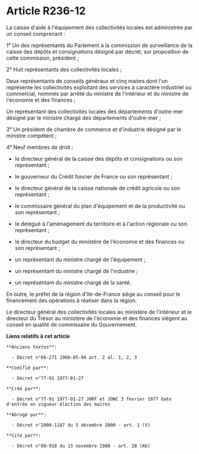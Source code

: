 # Article R236-12

La caisse d'aide à l'équipement des collectivités locales est administrée par un conseil comprenant : 

1° Un des représentants du Parlement à la commission de surveillance de la caisse des dépôts et consignations désigné par
décret, sur proposition de cette commission, président ; 

2° Huit représentants des collectivités locales ; 

Deux représentants de conseils généraux et cinq maires dont l'un représente les collectivités exploitant des services à
caractère industriel ou commercial, nommés par arrêté du ministre de l'intérieur et du ministre de l'économie et des
finances ; 

Un représentant des collectivités locales des départements d'outre-mer désigné par le ministre chargé des départements
d'outre-mer ; 

3° Un président de chambre de commerce et d'industrie désigné par le ministre compétent ;

4° Neuf membres de droit : 

- le directeur général de la caisse des dépôts et consignations ou son représentant ; 

- le gouverneur du Crédit foncier de France ou son représentant ; 

- le directeur général de la caisse nationale de crédit agricole ou son représentant ; 

- le commissaire général du plan d'équipement et de la productivité ou son représentant ; 

- le délégué à l'aménagement du territoire et à l'action régionale ou son représentant ; 

- le directeur du budget du ministère de l'économie et des finances ou son représentant ; 

- un représentant du ministre chargé de l'équipement ; 

- un représentant du ministre chargé de l'industrie ; 

- un représentant du ministre chargé de la santé.

En outre, le préfet de la région d'Ile-de-France siège au conseil pour le financement des opérations à réaliser dans la
région. 

Le directeur général des collectivités locales au ministère de l'intérieur et le directeur du Trésor au ministère de
l'économie et des finances siègent au conseil en qualité de commissaire du Gouvernement.

**Liens relatifs à cet article**

	**Anciens textes**:

	  - Décret n°66-271 1966-05-04 art. 2 al. 1, 2, 3

	**Codifié par**:

	  - Décret n°77-91 1977-01-27

	**Créé par**:

	  - Décret n°77-91 1977-01-27 JORF et JONC 3 février 1977 date d'entrée en vigueur élection des maires

	**Abrogé par**:

	  - Décret n°2000-1187 du 5 décembre 2000 - art. 1 (V)

	**Cité par**:

	  - Décret n°80-918 du 13 novembre 1980 - art. 28 (Ab)
